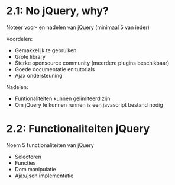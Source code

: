 2.1: No jQuery, why?
====================
Noteer voor- en nadelen van jQuery (minimaal 5 van ieder)

Voordelen:
* Gemakkelijk te gebruiken
* Grote library
* Sterke opensource community (meerdere plugins beschikbaar)
* Goede documentatie en tutorials
* Ajax ondersteuning

Nadelen:
* Funtionaliteiten kunnen gelimiteerd zijn
* Om jQuery te kunnen runnen is een javascript bestand nodig


2.2: Functionaliteiten jQuery
=============================
Noem 5 functionaliteiten van jQuery

* Selectoren
* Functies
* Dom manipulatie
* Ajax/json implementatie
